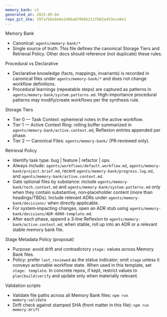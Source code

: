 ```yaml
---
memory_bank: v1
generated_at: 2025-09-04
repo_git_sha: 39fa7b6a9e8a1d06a87060b211fb02e453ece0e1
---
```


Memory Bank

- Canonical: `agents/memory-bank/*`
- Single source of truth: This file defines the canonical Storage Tiers and Retrieval Policy. Other docs should reference (not duplicate) these rules.

Procedural vs Declarative
- Declarative knowledge (facts, mappings, invariants) is recorded in canonical files under `agents/memory-bank/*` and does not change workflow definitions.
- Procedural learnings (repeatable steps) are captured as patterns in `agents/memory-bank/system.patterns.md`. High-importance procedural patterns may modify/create workflows per the synthesis rule.

Storage Tiers
- Tier 0 — Task Context: ephemeral notes in the active workflow.
- Tier 1 — Active Context Ring: rolling buffer summarized in `agents/memory-bank/active.context.md`; Reflexion entries appended per phase.
- Tier 2 — Canonical Files: `agents/memory-bank/` (PR‑reviewed only).

Retrieval Policy
- Identify task type: bug | feature | refactor | ops.
- Always include: `agents/workflows/default.workflow.md`, `agents/memory-bank/project.brief.md`, recent `agents/memory-bank/progress.log.md`, and `agents/memory-bank/active.context.md`.
- Gate optional files by substance: include `agents/memory-bank/tech.context.md` and `agents/memory-bank/system.patterns.md` only when they contain substantive, non‑placeholder content (more than headings/TBDs). Include relevant ADRs under `agents/memory-bank/decisions/` when directly applicable.
- For system‑impacting changes, open an ADR stub using `agents/memory-bank/decisions/ADR-0000-template.md`.
- After each phase, append a 3‑line Reflexion to `agents/memory-bank/active.context.md`; when stable, roll up into an ADR or a relevant stable memory bank file.

Stage Metadata Policy (proposal)
- Purpose: avoid drift and contradictory `stage:` values across Memory Bank files.
- Policy: prefer `last_reviewed` as the status indicator; omit `stage` unless it conveys actionable workflow state. When used in this template, set `stage: template`. In concrete repos, if kept, restrict values to `plan|build|verify` and update only when materially relevant.

Validation scripts
- Validate file paths across all Memory Bank files: `npm run memory:validate`
- Drift check against stamped SHA (front matter in this file): `npm run memory:drift`
